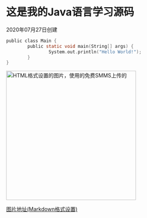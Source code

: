 # 这是我的Java语言学习源码  
2020年07月27日创建
```c
public class Main {
        public static void main(String[] args) {
                System.out.println("Hello World!");
        }
}
```

<img src = https://i.loli.net/2019/12/10/xGR1XZaj98Kpmsl.gif heigth = "350" width = "350" alt = "HTML格式设置的图片，使用的免费SMMS上传的" align = "center"/>

[图片地址(Markdown格式设置)](https://i.loli.net/2019/12/10/xGR1XZaj98Kpmsl.gif)
